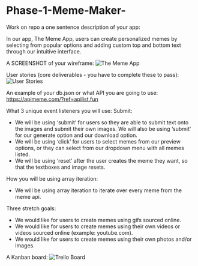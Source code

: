 # Phase-1-Meme-Maker-
Work on repo a one sentence description of your app:

In our app, The Meme App, users can create personalized memes by selecting from popular options and adding custom top and bottom text through our intuitive interface.


A SCREENSHOT of your wireframe:
![The Meme App](https://github.com/Oscar-/Phase-1-Meme-Maker-/assets/7502362/50b36379-a8f1-4966-90b7-d55f8168b3e5)



User stories (core deliverables - you have to complete these to pass):
![User Stories ](https://github.com/Oscar-/Phase-1-Meme-Maker-/assets/7502362/d5c2ecf6-29ad-4e06-b917-879c91493360)


An example of your db.json or what API you are going to use:
https://apimeme.com/?ref=apilist.fun


What 3 unique event listeners you will use:
Submit:
-  We will be using ‘submit’ for users so they are able to submit text onto the images and        submit their own images. We will also be using ‘submit’ for our generate option and our download option.
-  We will be using ‘click’ for users to select memes from our preview options, or they can select from our dropdown menu with all memes listed. 
- We will be using ‘reset’ after the user creates the meme they want, so that the textboxes and image resets.


How you will be using array iteration:
- We will be using array iteration to iterate over every meme from the meme api.


Three stretch goals:
- We would like for users to create memes using gifs sourced online.
- We would like for users to create memes using their own videos or videos sourced online (example: youtube.com). 
- We would like for users to create memes using their own photos and/or images. 



A Kanban board: 
![Trello Board ](https://github.com/Oscar-/Phase-1-Meme-Maker-/assets/7502362/ecfdd114-752e-4626-89b0-9f21c4031203)

